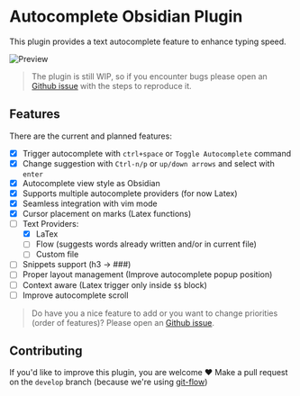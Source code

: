 # Autocomplete Obsidian Plugin

This plugin provides a text autocomplete feature to enhance typing speed.

![Preview](https://media.giphy.com/media/UYWT3tGmpFaR2Zihfm/giphy.gif)

> The plugin is still WIP, so if you encounter bugs please open an [Github issue](https://github.com/Yeboster/autocomplete-obsidian/issues/new/choose) with the steps to reproduce it.

## Features

There are the current and planned features:

- [x] Trigger autocomplete with `ctrl+space` or `Toggle Autocomplete` command
- [x] Change suggestion with `Ctrl-n/p` or `up/down arrows` and select with `enter`
- [x] Autocomplete view style as Obsidian
- [x] Supports multiple autocomplete providers (for now Latex)
- [x] Seamless integration with vim mode
- [x] Cursor placement on marks (Latex functions)
- [ ] Text Providers:
  - [x] LaTex
  - [ ] Flow (suggests words already written and/or in current file)
  - [ ] Custom file
- [ ] Snippets support (h3 -> ###)
- [ ] Proper layout management (Improve autocomplete popup position)
- [ ] Context aware (Latex trigger only inside `$$` block)
- [ ] Improve autocomplete scroll

> Do have you a nice feature to add or you want to change priorities (order of features)? Please open an [Github issue](https://github.com/Yeboster/autocomplete-obsidian/issues/new/choose).

## Contributing

If you'd like to improve this plugin, you are welcome ❤️
Make a pull request on the `develop` branch (because we're using [git-flow](https://github.com/nvie/gitflow))
